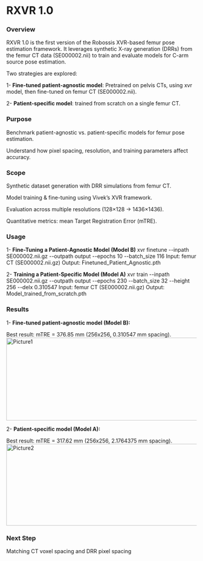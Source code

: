 # RXVR 1.0
### Overview

RXVR 1.0 is the first version of the Robossis XVR-based femur pose estimation framework. It leverages synthetic X-ray generation (DRRs) from the femur CT data (SE000002.nii) to train and evaluate models for C-arm source pose estimation.

Two strategies are explored:

1- **Fine-tuned patient-agnostic model**: Pretrained on pelvis CTs, using xvr model, then fine-tuned on femur CT (SE000002.nii).

2- **Patient-specific model**: trained from scratch on a single femur CT.

### Purpose

Benchmark patient-agnostic vs. patient-specific models for femur pose estimation.

Understand how pixel spacing, resolution, and training parameters affect accuracy.

### Scope

Synthetic dataset generation with DRR simulations from femur CT.

Model training & fine-tuning using Vivek’s XVR framework.

Evaluation across multiple resolutions (128×128 → 1436×1436).

Quantitative metrics: mean Target Registration Error (mTRE).


### Usage

1- **Fine-Tuning a Patient-Agnostic Model (Model B)**
xvr finetune --inpath SE000002.nii.gz --outpath output --epochs 10 --batch_size 116
Input: femur CT (SE000002.nii.gz)
Output: Finetuned_Patient_Agnostic.pth

2- **Training a Patient-Specific Model (Model A)**
xvr train --inpath SE000002.nii.gz --outpath output --epochs 230 --batch_size 32 --height 256 --delx 0.310547
Input: femur CT (SE000002.nii.gz)
Output: Model_trained_from_scratch.pth

### Results

1- **Fine-tuned patient-agnostic model (Model B):**

Best result: mTRE = 376.85 mm (256x256, 0.310547 mm spacing).
<img width="624" height="219" alt="Picture1" src="https://github.com/user-attachments/assets/cfa06ae6-ad61-422a-a250-99ada36e1223" />

2- **Patient-specific model (Model A):**

Best result: mTRE = 317.62 mm (256x256, 2.1764375 mm spacing).
<img width="624" height="216" alt="Picture2" src="https://github.com/user-attachments/assets/c527f5d9-70f5-4985-8cda-fc770b0430f3" />

### Next Step
Matching CT voxel spacing and DRR pixel spacing
